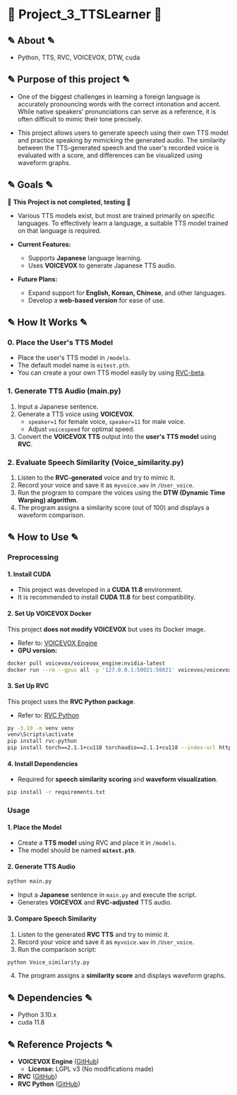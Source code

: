 # 📖 Project_3_TTSLearner 📖

## ✎ About ✎
  - Python, TTS, RVC, VOICEVOX, DTW, cuda

## ✎ Purpose of this project ✎
  - One of the biggest challenges in learning a foreign language is accurately pronouncing words with the correct intonation and accent. While native speakers’ pronunciations can serve as a reference, it is often difficult to mimic their tone precisely.

  - This project allows users to generate speech using their own TTS model and practice speaking by mimicking the generated audio. The similarity between the TTS-generated speech and the user's recorded voice is evaluated with a score, and differences can be visualized using waveform graphs.

## ✎ Goals ✎
🚨 **This Project is not completed, testing** 🚨

  - Various TTS models exist, but most are trained primarily on specific languages. To effectively learn a language, a suitable TTS model trained on that language is required.

- **Current Features:**
  - Supports **Japanese** language learning.
  - Uses **VOICEVOX** to generate Japanese TTS audio.
- **Future Plans:**
  - Expand support for **English, Korean, Chinese**, and other languages.
  - Develop a **web-based version** for ease of use.

## ✎ How It Works ✎
### **0. Place the User's TTS Model**
- Place the user's TTS model in `/models`.
- The default model name is `mitest.pth`.
- You can create a your own TTS model easily by using [RVC-beta](https://github.com/RVC-Project/Retrieval-based-Voice-Conversion-WebUI/blob/main/docs/en/README.en.md).

### **1. Generate TTS Audio (main.py)**
1. Input a Japanese sentence.
2. Generate a TTS voice using **VOICEVOX**.
   - `speaker=1` for female voice, `speaker=11` for male voice.
   - Adjust `voicespeed` for optimal speed.
3. Convert the **VOICEVOX TTS** output into the **user's TTS model** using **RVC**.

### **2. Evaluate Speech Similarity (Voice_similarity.py)**
1. Listen to the **RVC-generated** voice and try to mimic it.
2. Record your voice and save it as `myvoice.wav` in `/User_voice`.
3. Run the program to compare the voices using the **DTW (Dynamic Time Warping) algorithm**.
4. The program assigns a similarity score (out of 100) and displays a waveform comparison.

## ✎ How to Use ✎
### **Preprocessing**
#### **1. Install CUDA**
- This project was developed in a **CUDA 11.8** environment.
- It is recommended to install **CUDA 11.8** for best compatibility.

#### **2. Set Up VOICEVOX Docker**
This project **does not modify VOICEVOX** but uses its Docker image.
- Refer to: [VOICEVOX Engine](https://github.com/VOICEVOX/voicevox_engine?tab=readme-ov-file)
- **GPU version:**
```sh
docker pull voicevox/voicevox_engine:nvidia-latest
docker run --rm --gpus all -p '127.0.0.1:50021:50021' voicevox/voicevox_engine:nvidia-latest
```

#### **3. Set Up RVC**
This project uses the **RVC Python package**.
- Refer to: [RVC Python](https://github.com/daswer123/rvc-python)
```sh
py -3.10 -m venv venv
venv\Scripts\activate
pip install rvc-python
pip install torch==2.1.1+cu118 torchaudio==2.1.1+cu118 --index-url https://download.pytorch.org/whl/cu118
```

#### **4. Install Dependencies**
- Required for **speech similarity scoring** and **waveform visualization**.
```sh
pip install -r requirements.txt
```

### **Usage**
#### **1. Place the Model**
- Create a **TTS model** using RVC and place it in `/models`.
- The model should be named **`mitest.pth`**.

#### **2. Generate TTS Audio**
```sh
python main.py
```
- Input a **Japanese** sentence in `main.py` and execute the script.
- Generates **VOICEVOX** and **RVC-adjusted** TTS audio.

#### **3. Compare Speech Similarity**
1. Listen to the generated **RVC TTS** and try to mimic it.
2. Record your voice and save it as `myvoice.wav` in `/User_voice`.
3. Run the comparison script:
```sh
python Voice_similarity.py
```
4. The program assigns a **similarity score** and displays waveform graphs.

## ✎ Dependencies ✎
- Python 3.10.x
- cuda 11.8

## ✎ Reference Projects ✎
- **VOICEVOX Engine** ([GitHub](https://github.com/VOICEVOX/voicevox_engine/tree/master?tab=readme-ov-file))
  - **License:** LGPL v3 (No modifications made)
- **RVC** ([GitHub](https://github.com/RVC-Project/Retrieval-based-Voice-Conversion-WebUI/blob/main/docs/en/README.en.md))
- **RVC Python** ([GitHub](https://github.com/daswer123/rvc-python))
